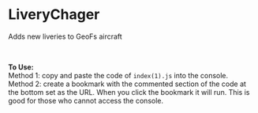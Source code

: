 # LiveryChager
Adds new liveries to GeoFs aircraft <br>

<br>

**To Use:**<br>
Method 1: copy and paste the code of `index(1).js` into the console.<br>
Method 2: create a bookmark with the commented section of the code at the bottom set as the URL. When you click the bookmark it will run. This is good for those who cannot access the console.
